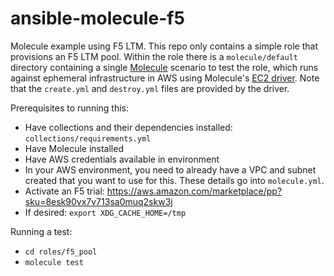 # ansible-molecule-f5
Molecule example using F5 LTM. This repo only contains a simple role that provisions an F5 LTM pool. Within the role there is a `molecule/default` directory containing a single [Molecule](https://ansible.readthedocs.io/projects/molecule/) scenario to test the role, which runs against ephemeral infrastructure in AWS using Molecule's [EC2 driver](https://github.com/ansible-community/molecule-plugins/tree/main/doc/ec2). Note that the `create.yml` and `destroy.yml` files are provided by the driver.

Prerequisites to running this:
* Have collections and their dependencies installed: `collections/requirements.yml`
* Have Molecule installed
* Have AWS credentials available in environment
* In your AWS environment, you need to already have a VPC and subnet created that you want to use for this. These details go into `molecule.yml`.
* Activate an F5 trial: https://aws.amazon.com/marketplace/pp?sku=8esk90vx7v713sa0muq2skw3j
* If desired: `export XDG_CACHE_HOME=/tmp`

Running a test:
* `cd roles/f5_pool`
* `molecule test`
